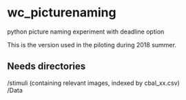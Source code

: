 # wc_picturenaming
python picture naming experiment with deadline option

This is the version used in the piloting during 2018 summer.  

## Needs directories  
/stimuli (containing relevant images, indexed by cbal_xx.csv)  
/Data

